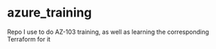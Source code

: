 # azure_training
Repo I use to do AZ-103 training, as well as learning the corresponding Terraform for it

